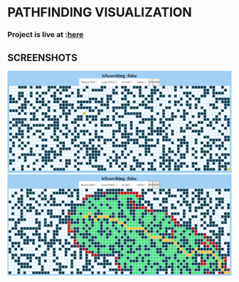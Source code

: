 # PATHFINDING VISUALIZATION
### Project is live at :<a href="https://pathfinding-visualizer.pages.dev/"  target="_blank" >here</a>

## SCREENSHOTS
<img src='./assets/pathfinderss1.png'>
<img src='./assets/pathfinderss2.png' >
